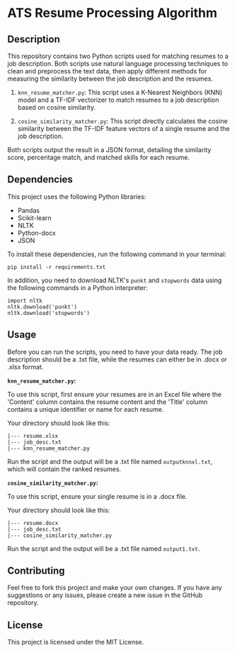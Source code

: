 # ATS Resume Processing Algorithm

## Description
This repository contains two Python scripts used for matching resumes to a job description. Both scripts use natural language processing techniques to clean and preprocess the text data, then apply different methods for measuring the similarity between the job description and the resumes.

1. `knn_resume_matcher.py`: This script uses a K-Nearest Neighbors (KNN) model and a TF-IDF vectorizer to match resumes to a job description based on cosine similarity.

2. `cosine_similarity_matcher.py`: This script directly calculates the cosine similarity between the TF-IDF feature vectors of a single resume and the job description.

Both scripts output the result in a JSON format, detailing the similarity score, percentage match, and matched skills for each resume. 

## Dependencies
This project uses the following Python libraries:
- Pandas
- Scikit-learn
- NLTK
- Python-docx
- JSON

To install these dependencies, run the following command in your terminal:
```
pip install -r requirements.txt
```

In addition, you need to download NLTK's `punkt` and `stopwords` data using the following commands in a Python interpreter:
```
import nltk
nltk.download('punkt')
nltk.download('stopwords')
```

## Usage
Before you can run the scripts, you need to have your data ready. The job description should be a .txt file, while the resumes can either be in .docx or .xlsx format. 

**`knn_resume_matcher.py`:**

To use this script, first ensure your resumes are in an Excel file where the 'Content' column contains the resume content and the 'Title' column contains a unique identifier or name for each resume.

Your directory should look like this:
```
|--- resume.xlsx
|--- job_desc.txt
|--- knn_resume_matcher.py
```
Run the script and the output will be a .txt file named `outputknnxl.txt`, which will contain the ranked resumes.

**`cosine_similarity_matcher.py`:**

To use this script, ensure your single resume is in a .docx file.

Your directory should look like this:
```
|--- resume.docx
|--- job_desc.txt
|--- cosine_similarity_matcher.py
```
Run the script and the output will be a .txt file named `output1.txt`.

## Contributing
Feel free to fork this project and make your own changes. If you have any suggestions or any issues, please create a new issue in the GitHub repository.

## License
This project is licensed under the MIT License.

